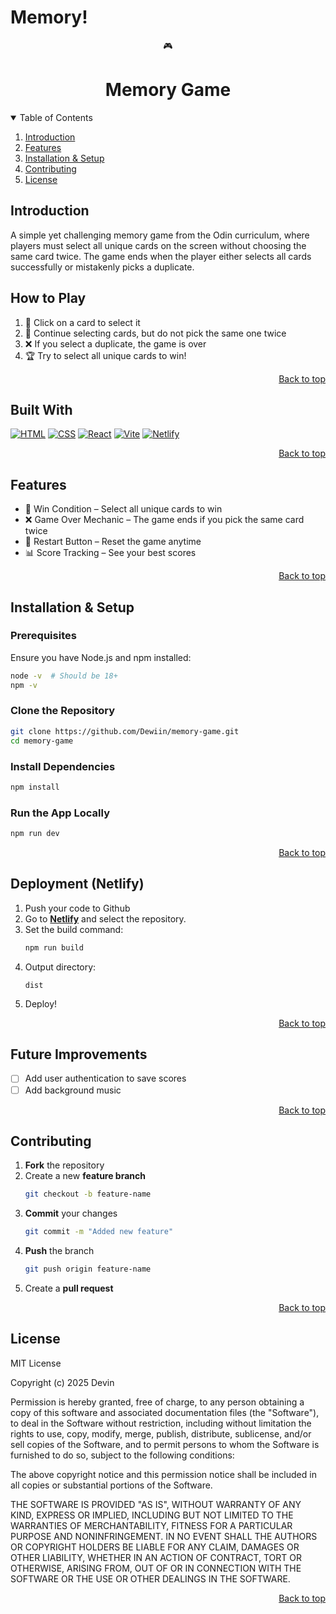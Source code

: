 # Memory! 

<div align="center">
    <h1">🎮</h1>
    <h1>Memory Game</h1>
</div>

<details open>
<summary>Table of Contents</summary>
<ol>
  <li>
    <a href="#introduction">Introduction</a>
  </li>
  <li>
    <a href="#features">Features</a>
  </li>
  <li>
    <a href="#installation--setup">Installation & Setup</a>
  </li>
  <li><a href="#contributing">Contributing</a></li>
  <li><a href="#license">License</a></li>
</ol>
</details>

## Introduction
A simple yet challenging memory game from the Odin curriculum, where players must select all unique cards on the screen without choosing the same card twice. The game ends when the player either selects all cards successfully or mistakenly picks a duplicate.

## How to Play
1. 🎴 Click on a card to select it
2. 🚀 Continue selecting cards, but do not pick the same one twice
3. ❌ If you select a duplicate, the game is over
4. 🏆 Try to select all unique cards to win!
<p align="right"><a href="#readme-top">Back to top</a></p>

## Built With 
[![HTML]][HTML-url]
[![CSS]][CSS-url]
[![React]][React-url]
[![Vite]][Vite-url]
[![Netlify]][Netlify-url]
<p align="right"><a href="#readme-top">Back to top</a></p>

## Features
- 🎯 Win Condition – Select all unique cards to win
- ❌ Game Over Mechanic – The game ends if you pick the same card twice
- 🔄 Restart Button – Reset the game anytime
- 📊 Score Tracking – See your best scores
<p align="right"><a href="#readme-top">Back to top</a></p>

## Installation & Setup

### Prerequisites
Ensure you have Node.js and npm installed:
```sh
node -v  # Should be 18+  
npm -v
```

### Clone the Repository
```sh
git clone https://github.com/Dewiin/memory-game.git
cd memory-game
```

### Install Dependencies
```sh
npm install
```

### Run the App Locally
```sh
npm run dev
```
<p align="right"><a href="#readme-top">Back to top</a></p>

## Deployment (Netlify)
1. Push your code to Github
2. Go to [**Netlify**](https://www.netlify.com/) and select the repository.
3. Set the build command: 
    ```sh
    npm run build
    ```
4. Output directory:
    ```nginx
    dist
    ```
5. Deploy!
<p align="right"><a href="#readme-top">Back to top</a></p>

## Future Improvements
- [ ] Add user authentication to save scores
- [ ] Add background music
<p align="right"><a href="#readme-top">Back to top</a></p>

## Contributing 
1. **Fork** the repository
2. Create a new **feature branch** 
    ```sh
    git checkout -b feature-name
    ```
3. **Commit** your changes
    ```sh
    git commit -m "Added new feature"
    ```
4. **Push** the branch
    ```sh
    git push origin feature-name
    ```
5. Create a **pull request**
<p align="right"><a href="#readme-top">Back to top</a></p>

## License
MIT License

Copyright (c) 2025 Devin

Permission is hereby granted, free of charge, to any person obtaining a copy
of this software and associated documentation files (the "Software"), to deal
in the Software without restriction, including without limitation the rights
to use, copy, modify, merge, publish, distribute, sublicense, and/or sell
copies of the Software, and to permit persons to whom the Software is
furnished to do so, subject to the following conditions:

The above copyright notice and this permission notice shall be included in all
copies or substantial portions of the Software.

THE SOFTWARE IS PROVIDED "AS IS", WITHOUT WARRANTY OF ANY KIND, EXPRESS OR
IMPLIED, INCLUDING BUT NOT LIMITED TO THE WARRANTIES OF MERCHANTABILITY,
FITNESS FOR A PARTICULAR PURPOSE AND NONINFRINGEMENT. IN NO EVENT SHALL THE
AUTHORS OR COPYRIGHT HOLDERS BE LIABLE FOR ANY CLAIM, DAMAGES OR OTHER
LIABILITY, WHETHER IN AN ACTION OF CONTRACT, TORT OR OTHERWISE, ARISING FROM,
OUT OF OR IN CONNECTION WITH THE SOFTWARE OR THE USE OR OTHER DEALINGS IN THE
SOFTWARE.
<p align="right"><a href="#readme-top">Back to top</a></p>




[HTML]: https://img.shields.io/badge/HTML-%23E34F26.svg?style=for-the-badge&logo=html5&logoColor=white
[HTML-url]: https://html.spec.whatwg.org/multipage/

[CSS]: https://img.shields.io/badge/CSS-1572B6?style=for-the-badge&logo=css3&logoColor=fff
[CSS-url]: https://www.w3.org/Style/CSS/Overview.en.html

[React]: https://img.shields.io/badge/React-%2320232a.svg?style=for-the-badge&logo=react&logoColor=%2361DAFB
[React-url]: https://react.dev/

[Vite]: https://img.shields.io/badge/Vite-646CFF?style=for-the-badge&logo=vite&logoColor=fff
[Vite-url]: https://vite.dev/

[Netlify]: https://img.shields.io/badge/Netlify-%23000000.svg?style=for-the-badge&logo=netlify&logoColor=#00C7B7
[Netlify-url]: https://www.netlify.com/



